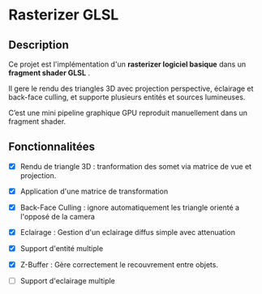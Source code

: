 # Rasterizer GLSL 

## Description 

Ce projet est l'implémentation d'un **rasterizer logiciel basique** dans un **fragment shader GLSL** . 

Il gere le rendu des triangles 3D avec projection perspective, éclairage et back-face culling, et supporte plusieurs entités et sources lumineuses.

C’est une mini pipeline graphique GPU reproduit manuellement dans un fragment shader. 

## Fonctionnalitées 

- [x] Rendu de triangle 3D : tranformation des somet via matrice de vue et projection.

- [x] Application d'une matrice de transformation 

- [x] Back-Face Culling : ignore automatiquement les triangle orienté a l'opposé de la camera 

- [x] Eclairage : Gestion d'un eclairage diffus simple avec attenuation
  
- [x] Support d'entité multiple 

- [x] Z-Buffer : Gère correctement le recouvrement entre objets.

- [ ] Support d'eclairage multiple